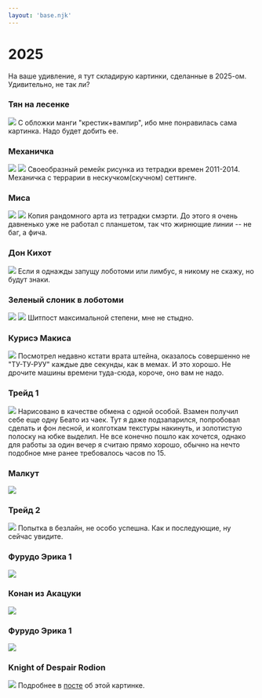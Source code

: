 ```yaml
---
layout: 'base.njk'
---
```


# 2025

На ваше удивление, я тут складирую картинки, сделанные в 2025-ом. Удивительно, не так ли?

### Тян на лесенке
![](/img_orig/2025/2-girlonstairs.png)
С обложки манги "крестик+вампир", ибо мне понравилась сама картинка. Надо будет добить ее.

### Механичка
![](/img_orig/2025/3-mechanicline.png)
![](/img_orig/2025/4-mechaniccolour.png)
Своеобразный ремейк рисунка из тетрадки времен 2011-2014. Механичка с террарии в нескучком(скучном) сеттинге.

### Миса
![](/img_orig/2025/5-handcuffsgirldraft.png)
![](/img_orig/2025/6-handcuffsgirlcoloring.png)
Копия рандомного арта из тетрадки смэрти. До этого я очень давненько уже не работал с планшетом, так что жирнющие линии -- не баг, а фича.

### Дон Кихот
![](/img_orig/2025/7-donquixote.png)
Если я однажды запущу лоботоми или лимбус, я никому не скажу, но будут знаки.

### Зеленый слоник в лоботоми
![](/img_orig/2025/8-bongbongandyumyum.png)
![](/img_orig/2025/zs.jpg)
Шитпост максимальной степени, мне не стыдно.

### Курисэ Макиса
![](/img_orig/2025/9-kurisu.png)
Посмотрел недавно кстати врата штейна, оказалось совершенно не "ТУ-ТУ-РУУ" каждые две секунды, как в мемах. И это хорошо.
Не дрочите машины времени туда-сюда, короче, оно вам не надо.

### Трейд 1
![](/img_orig/2025/10-trade1.png)
Нарисовано в качестве обмена с одной особой. Взамен получил себе еще одну Беато из чаек. Тут я даже подзапарился, попробовал сделать и фон лесной, и колготкам текстуры накинуть, и золотистую полоску на юбке выделил. Не все конечно пошло как хочется, однако для работы за один вечер я считаю прямо хорошо, обычно на нечто подобное мне ранее требовалось часов по 15.

### Малкут
![](/img_orig/2025/11-malkuth.png)

### Трейд 2
![](/img_orig/2025/12-trade2.png)
Попытка в безлайн, не особо успешна. Как и последующие, ну сейчас увидите.

### Фурудо Эрика 1
![](/img_orig/2025/13-erika.png)

### Конан из Акацуки
![](/img_orig/2025/14-konan.png)

### Фурудо Эрика 1
![](/img_orig/2025/15-erika.jpg)

### Knight of Despair Rodion
![](/img_orig/2025/15-rodya.png)
Подробнее в [посте](/blog/pics/kod-rodion) об этой картинке.
